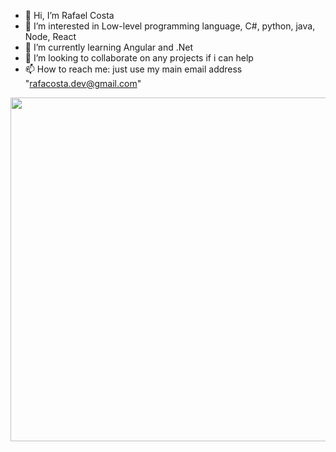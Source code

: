 - 👋 Hi, I’m Rafael Costa
- 👀 I’m interested in Low-level programming language, C#, python, java, Node, React
- 🌱 I’m currently learning Angular and .Net
- 💞️ I’m looking to collaborate on any projects if i can help
- 📫 How to reach me: just use my main email address "rafacosta.dev@gmail.com"


<img  width=550rm src="https://github-readme-stats.vercel.app/api/top-langs/?username=jake7038&theme=dark&layout=compact">


<!---
jake7038/jake7038 is a ✨ special ✨ repository because its `README.md` (this file) appears on your GitHub profile.
You can click the Preview link to take a look at your changes.
--->
